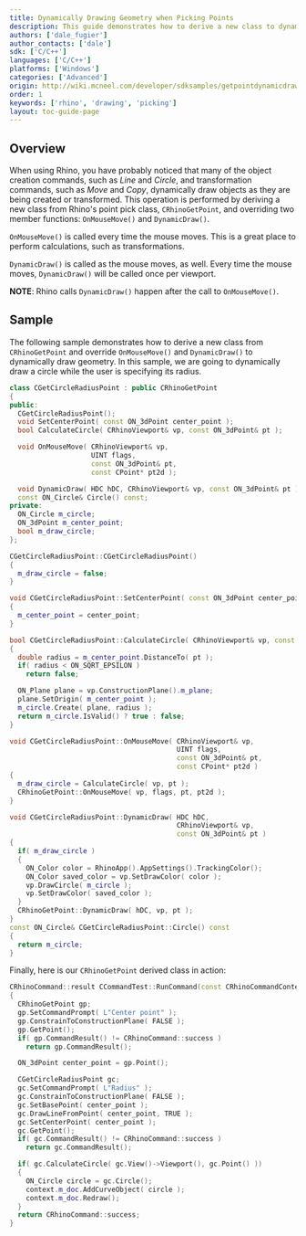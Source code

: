 ```yaml
---
title: Dynamically Drawing Geometry when Picking Points
description: This guide demonstrates how to derive a new class to dynamically draw geometry during a point picking operation using C/C++.
authors: ['dale_fugier']
author_contacts: ['dale']
sdk: ['C/C++']
languages: ['C/C++']
platforms: ['Windows']
categories: ['Advanced']
origin: http://wiki.mcneel.com/developer/sdksamples/getpointdynamicdraw
order: 1
keywords: ['rhino', 'drawing', 'picking']
layout: toc-guide-page
---
```


 
## Overview

When using Rhino, you have probably noticed that many of the object creation commands, such as *Line* and *Circle*, and transformation commands, such as *Move* and *Copy*, dynamically draw objects as they are being created or transformed.  This operation is performed by deriving a new class from Rhino's point pick class, `CRhinoGetPoint`, and overriding two member functions: `OnMouseMove()` and `DynamicDraw()`.

`OnMouseMove()` is called every time the mouse moves.  This is a great place to perform calculations, such as transformations.

`DynamicDraw()` is called as the mouse moves, as well.  Every time the mouse moves, `DynamicDraw()` will be called once per viewport.  

**NOTE**: Rhino calls `DynamicDraw()` happen after the call to `OnMouseMove()`.

## Sample

The following sample demonstrates how to derive a new class from `CRhinoGetPoint` and override `OnMouseMove()` and `DynamicDraw()` to dynamically draw geometry.  In this sample, we are going to dynamically draw a circle while the user is specifying its radius.

```cpp
class CGetCircleRadiusPoint : public CRhinoGetPoint
{
public:
  CGetCircleRadiusPoint();
  void SetCenterPoint( const ON_3dPoint center_point );
  bool CalculateCircle( CRhinoViewport& vp, const ON_3dPoint& pt );

  void OnMouseMove( CRhinoViewport& vp,
                    UINT flags,
                    const ON_3dPoint& pt,
                    const CPoint* pt2d );

  void DynamicDraw( HDC hDC, CRhinoViewport& vp, const ON_3dPoint& pt );
  const ON_Circle& Circle() const;
private:
  ON_Circle m_circle;
  ON_3dPoint m_center_point;
  bool m_draw_circle;
};

CGetCircleRadiusPoint::CGetCircleRadiusPoint()
{
  m_draw_circle = false;
}

void CGetCircleRadiusPoint::SetCenterPoint( const ON_3dPoint center_point )
{
  m_center_point = center_point;
}

bool CGetCircleRadiusPoint::CalculateCircle( CRhinoViewport& vp, const ON_3dPoint& pt )
{
  double radius = m_center_point.DistanceTo( pt );
  if( radius < ON_SQRT_EPSILON )
    return false;

  ON_Plane plane = vp.ConstructionPlane().m_plane;
  plane.SetOrigin( m_center_point );
  m_circle.Create( plane, radius );
  return m_circle.IsValid() ? true : false;
}

void CGetCircleRadiusPoint::OnMouseMove( CRhinoViewport& vp,
                                         UINT flags,
                                         const ON_3dPoint& pt,
                                         const CPoint* pt2d )
{
  m_draw_circle = CalculateCircle( vp, pt );
  CRhinoGetPoint::OnMouseMove( vp, flags, pt, pt2d );
}

void CGetCircleRadiusPoint::DynamicDraw( HDC hDC,
                                         CRhinoViewport& vp,
                                         const ON_3dPoint& pt )
{
  if( m_draw_circle )
  {
    ON_Color color = RhinoApp().AppSettings().TrackingColor();
    ON_Color saved_color = vp.SetDrawColor( color );
    vp.DrawCircle( m_circle );
    vp.SetDrawColor( saved_color );
  }
  CRhinoGetPoint::DynamicDraw( hDC, vp, pt );
}
const ON_Circle& CGetCircleRadiusPoint::Circle() const
{
  return m_circle;
}
```

Finally, here is our `CRhinoGetPoint` derived class in action:

```cpp
CRhinoCommand::result CCommandTest::RunCommand(const CRhinoCommandContext& context)
{
  CRhinoGetPoint gp;
  gp.SetCommandPrompt( L"Center point" );
  gp.ConstrainToConstructionPlane( FALSE );
  gp.GetPoint();
  if( gp.CommandResult() != CRhinoCommand::success )
    return gp.CommandResult();

  ON_3dPoint center_point = gp.Point();

  CGetCircleRadiusPoint gc;
  gc.SetCommandPrompt( L"Radius" );
  gc.ConstrainToConstructionPlane( FALSE );
  gc.SetBasePoint( center_point );
  gc.DrawLineFromPoint( center_point, TRUE );
  gc.SetCenterPoint( center_point );
  gc.GetPoint();
  if( gc.CommandResult() != CRhinoCommand::success )
    return gc.CommandResult();

  if( gc.CalculateCircle( gc.View()->Viewport(), gc.Point() ))
  {
    ON_Circle circle = gc.Circle();
    context.m_doc.AddCurveObject( circle );
    context.m_doc.Redraw();
  }
  return CRhinoCommand::success;
}
```
